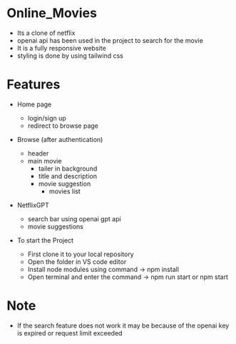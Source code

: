 # Online_Movies
- Its a clone of netflix 
- openai api has been used in the project to search for the movie
- It is a fully responsive website 
- styling is done by using tailwind css 

# Features
- Home page
    - login/sign up
    - redirect to browse page
- Browse (after authentication)
    - header
    - main movie
        - tailer in background
        - title and description
        - movie suggestion
            - movies list

- NetflixGPT
    - search bar using openai gpt api
    - movie suggestions

- To start the Project 
  - First clone it to your local repository 
  - Open the folder in VS code editor
  - Install node modules using command -> npm install
  - Open terminal and enter the command -> npm run start or npm start


# Note
- If the search feature does not work it may be because of the openai key is expired or request limit exceeded

